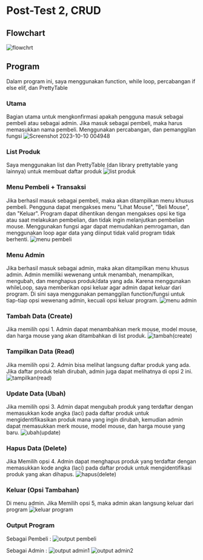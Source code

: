 # Post-Test 2, CRUD
## Flowchart
![flowchrt](https://github.com/ivaryu/toko-mouse/assets/144821955/a8e6acec-9269-4f9e-93d6-686ae6ff2f7f)


## Program
Dalam program ini, saya menggunakan function, while loop, percabangan if else elif, dan PrettyTable
### Utama
Bagian utama untuk mengkonfirmasi apakah pengguna masuk sebagai pembeli atau sebagai admin. Jika masuk sebagai pembeli, maka harus memasukkan nama pembeli. Menggunakan percabangan, dan pemanggilan fungsi
![Screenshot 2023-10-10 004948](https://github.com/ivaryu/toko-mouse/assets/144821955/808c6bf7-d67b-43b8-b94c-6ed0f7fdf2c5)

### List Produk
Saya menggunakan list dan PrettyTable (dan library prettytable yang lainnya) untuk membuat daftar produk
![list produk](https://github.com/ivaryu/toko-mouse/assets/144821955/c642fa16-1d5b-471d-b91e-412c09761281)


### Menu Pembeli + Transaksi
Jika berhasil masuk sebagai pembeli, maka akan ditampilkan menu khusus pembeli. Pengguna dapat mengakses menu "Lihat Mouse", "Beli Mouse", dan "Keluar". Program dapat dihentikan dengan mengakses opsi ke tiga atau saat melakukan pembelian, dan tidak ingin melanjutkan pembelian mouse. Menggunakan fungsi agar dapat memudahkan pemrogaman, dan menggunakan loop agar data yang diinput tidak valid program tidak berhenti.
![menu pembeli](https://github.com/ivaryu/toko-mouse/assets/144821955/5376a4b5-f302-43e1-9205-14cb8b8dd124)

### Menu Admin
Jika berhasil masuk sebagai admin, maka akan ditampilkan menu khusus admin. Admin memiliki wewenang untuk menambah, menampilkan, mengubah, dan menghapus produk/data yang ada. Karena menggunakan whileLoop, saya memberikan opsi keluar agar admin dapat keluar dari program. Di sini saya menggunakan pemanggilan function/fungsi untuk tiap-tiap opsi wewenang admin, kecuali opsi keluar program.
![menu admin](https://github.com/ivaryu/toko-mouse/assets/144821955/ce8fc319-b9e1-4873-a070-f5a01ef61d9c)

### Tambah Data (Create)
Jika memilih opsi 1. Admin dapat menambahkan merk mouse, model mouse, dan harga mouse yang akan ditambahkan di list produk.
![tambah(create)](https://github.com/ivaryu/toko-mouse/assets/144821955/ad15f139-c120-4feb-8f3b-1d07c6f6380f)

### Tampilkan Data (Read)
Jika memilih opsi 2. Admin bisa melihat langsung daftar produk yang ada. Jika daftar produk telah dirubah, admin juga dapat melihatnya di opsi 2 ini.
![tampilkan(read)](https://github.com/ivaryu/toko-mouse/assets/144821955/ed7fdc68-7094-4866-93a0-8d390c6e1252)

### Update Data (Ubah)
Jika memilih opsi 3. Admin dapat mengubah produk yang terdaftar dengan memasukkan kode angka (laci) pada daftar produk untuk mengidentifikasikan produk mana yang ingin dirubah, kemudian admin dapat memasukkan merk mouse, model mouse, dan harga mouse yang baru.
![ubah(update)](https://github.com/ivaryu/toko-mouse/assets/144821955/a7c89263-dc39-4d34-a48c-2e22a278c015)

### Hapus Data (Delete)
Jika Memilih opsi 4. Admin dapat menghapus produk yang terdaftar dengan memasukkan kode angka (laci) pada daftar produk untuk mengidentifikasi produk yang akan dihapus.
![hapus(delete)](https://github.com/ivaryu/toko-mouse/assets/144821955/beb54ce8-a352-458f-9725-8f90cdb4a2c9)

### Keluar (Opsi Tambahan)
Di menu admin. Jika Memilih opsi 5, maka admin akan langsung keluar dari program
![keluar program](https://github.com/ivaryu/toko-mouse/assets/144821955/7584f5d5-7412-4aab-819e-b6340e0901f8)

### Output Program
Sebagai Pembeli :
![output pembeli](https://github.com/ivaryu/toko-mouse/assets/144821955/227033c6-717d-4705-abd3-7e4a6ea194fa)

Sebagai Admin :
![output admin1](https://github.com/ivaryu/toko-mouse/assets/144821955/fd3153af-33a8-44b0-90f3-cc3f01a8f6e8)
![output admin2](https://github.com/ivaryu/toko-mouse/assets/144821955/552377bf-d1d9-48f2-b719-69a5a13bd519)

